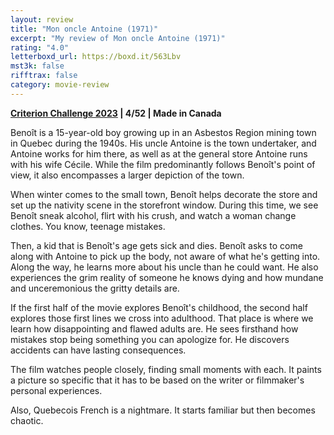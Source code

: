 ```yaml
---
layout: review
title: "Mon oncle Antoine (1971)"
excerpt: "My review of Mon oncle Antoine (1971)"
rating: "4.0"
letterboxd_url: https://boxd.it/563Lbv
mst3k: false
rifftrax: false
category: movie-review
---
```


<b><a href="https://boxd.it/pXW6q/detail" target="_blank" rel="noopener">Criterion Challenge 2023</a> | 4/52 | Made in Canada</b>

Benoît is a 15-year-old boy growing up in an Asbestos Region mining town in Quebec during the 1940s. His uncle Antoine is the town undertaker, and Antoine works for him there, as well as at the general store Antoine runs with his wife Cécile. While the film predominantly follows Benoît's point of view, it also encompasses a larger depiction of the town.

When winter comes to the small town, Benoît helps decorate the store and set up the nativity scene in the storefront window. During this time, we see Benoît sneak alcohol, flirt with his crush, and watch a woman change clothes. You know, teenage mistakes.

Then, a kid that is Benoît's age gets sick and dies. Benoît asks to come along with Antoine to pick up the body, not aware of what he's getting into. Along the way, he learns more about his uncle than he could want. He also experiences the grim reality of someone he knows dying and how mundane and unceremonious the gritty details are.

If the first half of the movie explores Benoît's childhood, the second half explores those first lines we cross into adulthood. That place is where we learn how disappointing and flawed adults are. He sees firsthand how mistakes stop being something you can apologize for. He discovers accidents can have lasting consequences.

The film watches people closely, finding small moments with each. It paints a picture so specific that it has to be based on the writer or filmmaker's personal experiences.

Also, Quebecois French is a nightmare. It starts familiar but then becomes chaotic.
